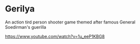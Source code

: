 # Gerilya
An action tird person shooter game themed after famous General Soedirman's guerilla

https://www.youtube.com/watch?v=1u_eeP1KBG8
